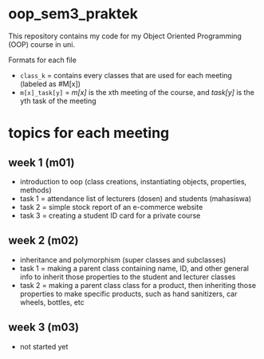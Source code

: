 # oop_sem3_praktek

This repository contains my code for my Object Oriented Programming (OOP) course in uni.

Formats for each file
- `class_k` = contains every classes that are used for each meeting (labeled as #M[x])
- `m[x]_task[y]` = _m[x]_ is the xth meeting of the course, and _task[y]_ is the yth task of the meeting

# topics for each meeting

## week 1 (m01)

- introduction to oop (class creations, instantiating objects, properties, methods)
- task 1 = attendance list of lecturers (dosen) and students (mahasiswa)
- task 2 = simple stock report of an e-commerce website
- task 3 = creating a student ID card for a private course

## week 2 (m02)

- inheritance and polymorphism (super classes and subclasses)
- task 1 = making a parent class containing name, ID, and other general info to inherit those properties to the student and lecturer classes
- task 2 = making a parent class class for a product, then inheriting those properties to make specific products, such as hand sanitizers, car wheels, bottles, etc

## week 3 (m03)

- not started yet
